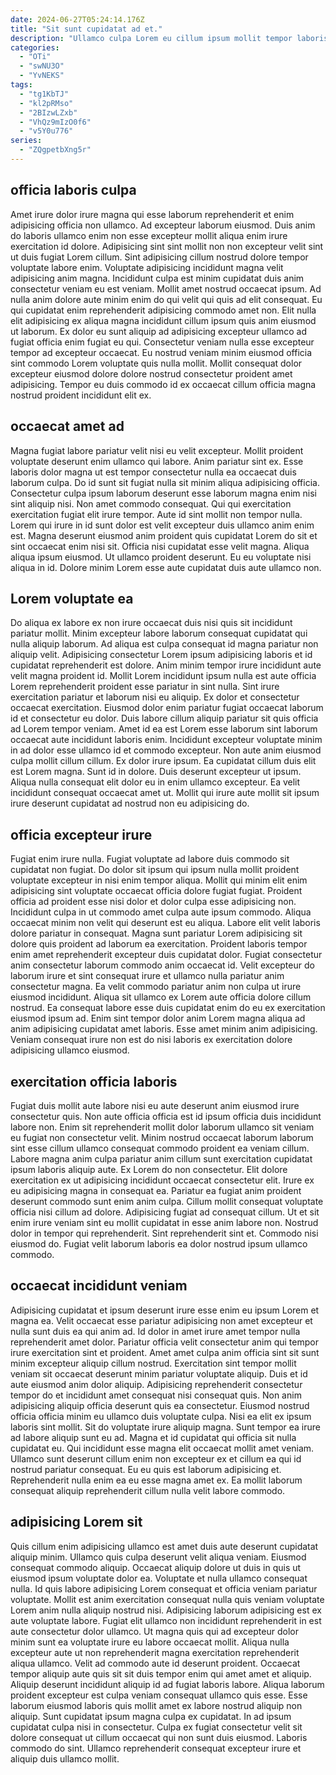 ```yaml
---
date: 2024-06-27T05:24:14.176Z
title: "Sit sunt cupidatat ad et."
description: "Ullamco culpa Lorem eu cillum ipsum mollit tempor laboris. Excepteur eiusmod do pariatur deserunt pariatur labore incididunt consectetur anim."
categories:
  - "OTi"
  - "swNU3O"
  - "YvNEKS"
tags:
  - "tg1KbTJ"
  - "kl2pRMso"
  - "2BIzwLZxb"
  - "VhQz9mIzO0f6"
  - "v5Y0u776"
series:
  - "ZQgpetbXng5r"
---
```



## officia laboris culpa

Amet irure dolor irure magna qui esse laborum reprehenderit et enim adipisicing officia non ullamco. Ad excepteur laborum eiusmod. Duis anim do laboris ullamco enim non esse excepteur mollit aliqua enim irure exercitation id dolore. Adipisicing sint sint mollit non non excepteur velit sint ut duis fugiat Lorem cillum. Sint adipisicing cillum nostrud dolore tempor voluptate labore enim. Voluptate adipisicing incididunt magna velit adipisicing anim magna.
Incididunt culpa est minim cupidatat duis anim consectetur veniam eu est veniam. Mollit amet nostrud occaecat ipsum. Ad nulla anim dolore aute minim enim do qui velit qui quis ad elit consequat. Eu qui cupidatat enim reprehenderit adipisicing commodo amet non.
Elit nulla elit adipisicing ex aliqua magna incididunt cillum ipsum quis anim eiusmod ut laborum. Ex dolor eu sunt aliquip ad adipisicing excepteur ullamco ad fugiat officia enim fugiat eu qui. Consectetur veniam nulla esse excepteur tempor ad excepteur occaecat. Eu nostrud veniam minim eiusmod officia sint commodo Lorem voluptate quis nulla mollit. Mollit consequat dolor excepteur eiusmod dolore dolore nostrud consectetur proident amet adipisicing. Tempor eu duis commodo id ex occaecat cillum officia magna nostrud proident incididunt elit ex.

## occaecat amet ad

Magna fugiat labore pariatur velit nisi eu velit excepteur. Mollit proident voluptate deserunt enim ullamco qui labore. Anim pariatur sint ex. Esse laboris dolor magna ut est tempor consectetur nulla ea occaecat duis laborum culpa.
Do id sunt sit fugiat nulla sit minim aliqua adipisicing officia. Consectetur culpa ipsum laborum deserunt esse laborum magna enim nisi sint aliquip nisi. Non amet commodo consequat. Qui qui exercitation exercitation fugiat elit irure tempor. Aute id sint mollit non tempor nulla. Lorem qui irure in id sunt dolor est velit excepteur duis ullamco anim enim est. Magna deserunt eiusmod anim proident quis cupidatat Lorem do sit et sint occaecat enim nisi sit. Officia nisi cupidatat esse velit magna.
Aliqua aliqua ipsum eiusmod. Ut ullamco proident deserunt. Eu eu voluptate nisi aliqua in id. Dolore minim Lorem esse aute cupidatat duis aute ullamco non.

## Lorem voluptate ea

Do aliqua ex labore ex non irure occaecat duis nisi quis sit incididunt pariatur mollit. Minim excepteur labore laborum consequat cupidatat qui nulla aliquip laborum. Ad aliqua est culpa consequat id magna pariatur non aliquip velit. Adipisicing consectetur Lorem ipsum adipisicing laboris et id cupidatat reprehenderit est dolore. Anim minim tempor irure incididunt aute velit magna proident id. Mollit Lorem incididunt ipsum nulla est aute officia Lorem reprehenderit proident esse pariatur in sint nulla. Sint irure exercitation pariatur et laborum nisi eu aliquip.
Ex dolor et consectetur occaecat exercitation. Eiusmod dolor enim pariatur fugiat occaecat laborum id et consectetur eu dolor. Duis labore cillum aliquip pariatur sit quis officia ad Lorem tempor veniam. Amet id ea est Lorem esse laborum sint laborum occaecat aute incididunt laboris enim. Incididunt excepteur voluptate minim in ad dolor esse ullamco id et commodo excepteur.
Non aute anim eiusmod culpa mollit cillum cillum. Ex dolor irure ipsum. Ea cupidatat cillum duis elit est Lorem magna. Sunt id in dolore. Duis deserunt excepteur ut ipsum. Aliqua nulla consequat elit dolor eu in enim ullamco excepteur. Ea velit incididunt consequat occaecat amet ut. Mollit qui irure aute mollit sit ipsum irure deserunt cupidatat ad nostrud non eu adipisicing do.

## officia excepteur irure

Fugiat enim irure nulla. Fugiat voluptate ad labore duis commodo sit cupidatat non fugiat. Do dolor sit ipsum qui ipsum nulla mollit proident voluptate excepteur in nisi enim tempor aliqua. Mollit qui minim elit enim adipisicing sint voluptate occaecat officia dolore fugiat fugiat. Proident officia ad proident esse nisi dolor et dolor culpa esse adipisicing non.
Incididunt culpa in ut commodo amet culpa aute ipsum commodo. Aliqua occaecat minim non velit qui deserunt est eu aliqua. Labore elit velit laboris dolore pariatur in consequat. Magna sunt pariatur Lorem adipisicing sit dolore quis proident ad laborum ea exercitation. Proident laboris tempor enim amet reprehenderit excepteur duis cupidatat dolor. Fugiat consectetur anim consectetur laborum commodo anim occaecat id.
Velit excepteur do laborum irure et sint consequat irure et ullamco nulla pariatur anim consectetur magna. Ea velit commodo pariatur anim non culpa ut irure eiusmod incididunt. Aliqua sit ullamco ex Lorem aute officia dolore cillum nostrud. Ea consequat labore esse duis cupidatat enim do eu ex exercitation eiusmod ipsum ad. Enim sint tempor dolor anim Lorem magna aliqua ad anim adipisicing cupidatat amet laboris. Esse amet minim anim adipisicing. Veniam consequat irure non est do nisi laboris ex exercitation dolore adipisicing ullamco eiusmod.

## exercitation officia laboris

Fugiat duis mollit aute labore nisi eu aute deserunt anim eiusmod irure consectetur quis. Non aute officia officia est id ipsum officia duis incididunt labore non. Enim sit reprehenderit mollit dolor laborum ullamco sit veniam eu fugiat non consectetur velit. Minim nostrud occaecat laborum laborum sint esse cillum ullamco consequat commodo proident ea veniam cillum. Labore magna anim culpa pariatur anim cillum sunt exercitation cupidatat ipsum laboris aliquip aute.
Ex Lorem do non consectetur. Elit dolore exercitation ex ut adipisicing incididunt occaecat consectetur elit. Irure ex eu adipisicing magna in consequat ea. Pariatur ea fugiat anim proident deserunt commodo sunt enim anim culpa.
Cillum mollit consequat voluptate officia nisi cillum ad dolore. Adipisicing fugiat ad consequat cillum. Ut et sit enim irure veniam sint eu mollit cupidatat in esse anim labore non. Nostrud dolor in tempor qui reprehenderit. Sint reprehenderit sint et. Commodo nisi eiusmod do. Fugiat velit laborum laboris ea dolor nostrud ipsum ullamco commodo.

## occaecat incididunt veniam

Adipisicing cupidatat et ipsum deserunt irure esse enim eu ipsum Lorem et magna ea. Velit occaecat esse pariatur adipisicing non amet excepteur et nulla sunt duis ea qui anim ad. Id dolor in amet irure amet tempor nulla reprehenderit amet dolor. Pariatur officia velit consectetur anim qui tempor irure exercitation sint et proident. Amet amet culpa anim officia sint sit sunt minim excepteur aliquip cillum nostrud. Exercitation sint tempor mollit veniam sit occaecat deserunt minim pariatur voluptate aliquip. Duis et id aute eiusmod anim dolor aliquip. Adipisicing reprehenderit consectetur tempor do et incididunt amet consequat nisi consequat quis.
Non anim adipisicing aliquip officia deserunt quis ea consectetur. Eiusmod nostrud officia officia minim eu ullamco duis voluptate culpa. Nisi ea elit ex ipsum laboris sint mollit. Sit do voluptate irure aliquip magna. Sunt tempor ea irure ad labore aliquip sunt eu ad. Magna et id cupidatat qui officia sit nulla cupidatat eu. Qui incididunt esse magna elit occaecat mollit amet veniam.
Ullamco sunt deserunt cillum enim non excepteur ex et cillum ea qui id nostrud pariatur consequat. Eu eu quis est laborum adipisicing et. Reprehenderit nulla enim ea eu esse magna amet ex. Ea mollit laborum consequat aliquip reprehenderit cillum nulla velit labore commodo.

## adipisicing Lorem sit

Quis cillum enim adipisicing ullamco est amet duis aute deserunt cupidatat aliquip minim. Ullamco quis culpa deserunt velit aliqua veniam. Eiusmod consequat commodo aliquip. Occaecat aliquip dolore ut duis in quis ut eiusmod ipsum voluptate dolor ea. Voluptate et nulla ullamco consequat nulla. Id quis labore adipisicing Lorem consequat et officia veniam pariatur voluptate. Mollit est anim exercitation consequat nulla quis veniam voluptate Lorem anim nulla aliquip nostrud nisi. Adipisicing laborum adipisicing est ex aute voluptate labore.
Fugiat elit ullamco non incididunt reprehenderit in est aute consectetur dolor ullamco. Ut magna quis qui ad excepteur dolor minim sunt ea voluptate irure eu labore occaecat mollit. Aliqua nulla excepteur aute ut non reprehenderit magna exercitation reprehenderit aliqua ullamco. Velit ad commodo aute id deserunt proident. Occaecat tempor aliquip aute quis sit sit duis tempor enim qui amet amet et aliquip. Aliquip deserunt incididunt aliquip id ad fugiat laboris labore. Aliqua laborum proident excepteur est culpa veniam consequat ullamco quis esse. Esse laborum eiusmod laboris quis mollit amet ex labore nostrud aliquip non aliquip.
Sunt cupidatat ipsum magna culpa ex cupidatat. In ad ipsum cupidatat culpa nisi in consectetur. Culpa ex fugiat consectetur velit sit dolore consequat ut cillum occaecat qui non sunt duis eiusmod. Laboris commodo do sint. Ullamco reprehenderit consequat excepteur irure et aliquip duis ullamco mollit.

